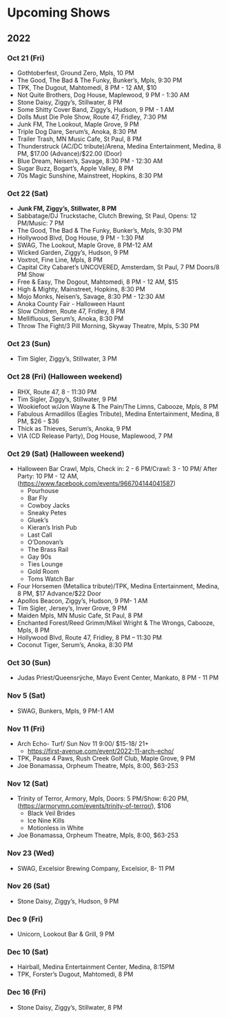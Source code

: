 <h1 id="upcoming-shows">Upcoming Shows</h1>
<h2 id="section">2022</h2>
<h3 id="oct-21-fri">Oct 21 (Fri)</h3>
<ul>
<li>Gothtoberfest, Ground Zero, Mpls, 10 PM</li>
<li>The Good, The Bad &amp; The Funky, Bunker’s, Mpls, 9:30 PM</li>
<li>TPK, The Dugout, Mahtomedi, 8 PM - 12 AM, $10</li>
<li>Not Quite Brothers, Dog House, Maplewood, 9 PM - 1:30 AM</li>
<li>Stone Daisy, Ziggy’s, Stillwater, 8 PM</li>
<li>Some Shitty Cover Band, Ziggy’s, Hudson, 9 PM - 1 AM</li>
<li>Dolls Must Die Pole Show, Route 47, Fridley, 7:30 PM</li>
<li>Junk FM, The Lookout, Maple Grove, 9 PM</li>
<li>Triple Dog Dare, Serum’s, Anoka, 8:30 PM</li>
<li>Trailer Trash, MN Music Cafe, St Paul, 8 PM</li>
<li>Thunderstruck (AC/DC tribute)/Arena, Medina Entertainment, Medina, 8 PM, $17.00 (Advance)/$22.00 (Door)</li>
<li>Blue Dream, Neisen’s, Savage, 8:30 PM - 12:30 AM</li>
<li>Sugar Buzz, Bogart’s, Apple Valley, 8 PM</li>
<li>70s Magic Sunshine, Mainstreet, Hopkins, 8:30 PM</li>
</ul>
<h3 id="oct-22-sat">Oct 22 (Sat)</h3>
<ul>
<li><strong>Junk FM, Ziggy’s, Stillwater, 8 PM</strong></li>
<li>Sabbatage/DJ Truckstache, Clutch Brewing, St Paul, Opens: 12 PM/Music: 7 PM</li>
<li>The Good, The Bad &amp; The Funky, Bunker’s, Mpls, 9:30 PM</li>
<li>Hollywood Blvd, Dog House, 9 PM - 1:30 PM</li>
<li>SWAG, The Lookout, Maple Grove, 8 PM-12 AM</li>
<li>Wicked Garden, Ziggy’s, Hudson, 9 PM</li>
<li>Voxtrot, Fine Line, Mpls, 8 PM</li>
<li>Capital City Cabaret’s UNCOVERED, Amsterdam, St Paul, 7 PM Doors/8 PM Show</li>
<li>Free &amp; Easy, The Dogout, Mahtomedi, 8 PM - 12 AM, $15</li>
<li>High &amp; Mighty, Mainstreet, Hopkins, 8:30 PM</li>
<li>Mojo Monks, Neisen’s, Savage, 8:30 PM - 12:30 AM</li>
<li>Anoka County Fair - Halloween Haunt</li>
<li>Slow Children, Route 47, Fridley, 8 PM</li>
<li>Mellifluous, Serum’s, Anoka, 8:30 PM</li>
<li>Throw The Fight/3 Pill Morning, Skyway Theatre, Mpls, 5:30 PM</li>
</ul>
<h3 id="oct-23-sun">Oct 23 (Sun)</h3>
<ul>
<li>Tim Sigler, Ziggy’s, Stillwater, 3 PM</li>
</ul>
<h3 id="oct-28-fri-halloween-weekend">Oct 28 (Fri) (Halloween weekend)</h3>
<ul>
<li>RHX, Route 47, 8 - 11:30 PM</li>
<li>Tim Sigler, Ziggy’s, Stillwater, 9 PM</li>
<li>Wookiefoot w/Jon Wayne &amp; The Pain/The Limns, Cabooze, Mpls, 8 PM</li>
<li>Fabulous Armadillos (Eagles Tribute), Medina Entertainment, Medina, 8 PM, $26 - $36</li>
<li>Thick as Thieves, Serum’s, Anoka, 9 PM</li>
<li>VIA (CD Release Party), Dog House, Maplewood, 7 PM</li>
</ul>
<h3 id="oct-29-sat-halloween-weekend">Oct 29 (Sat) (Halloween weekend)</h3>
<ul>
<li>Halloween Bar Crawl, Mpls, Check in: 2 - 6 PM/Crawl: 3 - 10 PM/ After Party: 10 PM - 12 AM, (<a href="https://www.facebook.com/events/966704144041587">https://www.facebook.com/events/966704144041587</a>)
<ul>
<li>Pourhouse</li>
<li>Bar Fly</li>
<li>Cowboy Jacks</li>
<li>Sneaky Petes</li>
<li>Gluek’s</li>
<li>Kieran’s Irish Pub</li>
<li>Last Call</li>
<li>O’Donovan’s</li>
<li>The Brass Rail</li>
<li>Gay 90s</li>
<li>Ties Lounge</li>
<li>Gold Room</li>
<li>Toms Watch Bar</li>
</ul>
</li>
<li>Four Horsemen (Metallica tribute)/TPK, Medina Entertainment, Medina, 8 PM, $17 Advance/$22 Door</li>
<li>Apollos Beacon, Ziggy’s, Hudson, 9 PM- 1 AM</li>
<li>Tim Sigler, Jersey’s, Inver Grove, 9 PM</li>
<li>Maiden Mpls, MN Music Cafe, St Paul, 8 PM</li>
<li>Enchanted Forest/Reed Grimm/Mikel Wright &amp; The Wrongs, Cabooze, Mpls, 8 PM</li>
<li>Hollywood Blvd, Route 47, Fridley, 8 PM – 11:30 PM</li>
<li>Coconut Tiger, Serum’s, Anoka, 8:30 PM</li>
</ul>
<h3 id="oct-30-sun">Oct 30 (Sun)</h3>
<ul>
<li>Judas Priest/Queensrÿche, Mayo Event Center, Mankato, 8 PM - 11 PM</li>
</ul>
<h3 id="nov-5-sat">Nov 5 (Sat)</h3>
<ul>
<li>SWAG, Bunkers, Mpls, 9 PM-1 AM</li>
</ul>
<h3 id="nov-11-fri">Nov 11 (Fri)</h3>
<ul>
<li>Arch Echo- Turf/ Sun Nov 11 9:00/ $15-18/ 21+
<ul>
<li><a href="https://first-avenue.com/event/2022-11-arch-echo/">https://first-avenue.com/event/2022-11-arch-echo/</a></li>
</ul>
</li>
<li>TPK, Pause 4 Paws, Rush Creek Golf Club, Maple Grove, 9 PM</li>
<li>Joe Bonamassa, Orpheum Theatre, Mpls, 8:00, $63-253</li>
</ul>
<h3 id="nov-12-sat">Nov 12 (Sat)</h3>
<ul>
<li>Trinity of Terror, Armory, Mpls, Doors: 5 PM/Show: 6:20 PM,(<a href="https://armorymn.com/events/trinity-of-terror/">https://armorymn.com/events/trinity-of-terror/</a>), $106
<ul>
<li>Black Veil Brides</li>
<li>Ice Nine Kills</li>
<li>Motionless in White</li>
</ul>
</li>
<li>Joe Bonamassa, Orpheum Theatre, Mpls, 8:00, $63-253</li>
</ul>
<h3 id="nov-23-wed">Nov 23 (Wed)</h3>
<ul>
<li>SWAG, Excelsior Brewing Company, Excelsior, 8- 11 PM</li>
</ul>
<h3 id="nov-26-sat">Nov 26 (Sat)</h3>
<ul>
<li>Stone Daisy, Ziggy’s, Hudson, 9 PM</li>
</ul>
<h3 id="dec-9-fri">Dec 9 (Fri)</h3>
<ul>
<li>Unicorn, Lookout Bar &amp; Grill, 9 PM</li>
</ul>
<h3 id="dec-10-sat">Dec 10 (Sat)</h3>
<ul>
<li>Hairball, Medina Entertainment Center, Medina, 8:15PM</li>
<li>TPK, Forster’s Dugout, Mahtomedi, 8 PM</li>
</ul>
<h3 id="dec-16-fri">Dec 16 (Fri)</h3>
<ul>
<li>Stone Daisy, Ziggy’s, Stillwater, 8 PM</li>
</ul>

